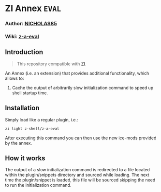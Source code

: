 # ZI Annex `EVAL`

### Author: [NICHOLAS85](https://gihub.com/NICHOLAS85)

### **Wiki:** [z-a-eval](https://github.com/z-shell/zi/wiki/z-a-eval)

## Introduction

> This repository compatible with [ZI](https://github.com/z-shell/zi).

An Annex (i.e. an extension) that provides additional functionality, which allows to:

1. Cache the output of arbitrarily slow initialization command to speed up shell startup time.

## Installation

Simply load like a regular plugin, i.e.:

```zsh
zi light z-shell/z-a-eval
```

After executing this command you can then use the new ice-mods provided by
the annex.

## How it works

The output of a slow initialization command is redirected to a file located within the plugin/snippets directory and sourced while loading. The next time the plugin/snippet is loaded, this file will be sourced skipping the need to run the initialization command.
